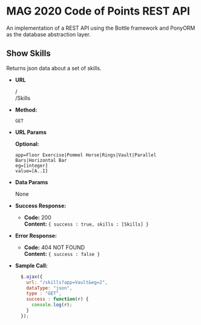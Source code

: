 # MAG 2020 Code of Points REST API

An implementation of a REST API using the Bottle framework and PonyORM as the database abstraction layer. 

**Show Skills**
----
  Returns json data about a set of skills.

* **URL**

  /  
  /Skills

* **Method:**

  `GET`
  
*  **URL Params**

   **Optional:**
 
   `app=Floor Exercise|Pommel Horse|Rings|Vault|Parallel Bars|Horizontal Bar`  
   `eg=[integer]`  
   `value=[A..I]`

* **Data Params**

  None

* **Success Response:**

  * **Code:** 200 <br />
    **Content:** `{ success : true, skills : [Skills] }`
 
* **Error Response:**

  * **Code:** 404 NOT FOUND <br />
    **Content:** `{ success : false }`

* **Sample Call:**

  ```javascript
    $.ajax({
      url: "/skills?app=Vault&eg=2",
      dataType: "json",
      type : "GET",
      success : function(r) {
        console.log(r);
      }
    });
  ```
